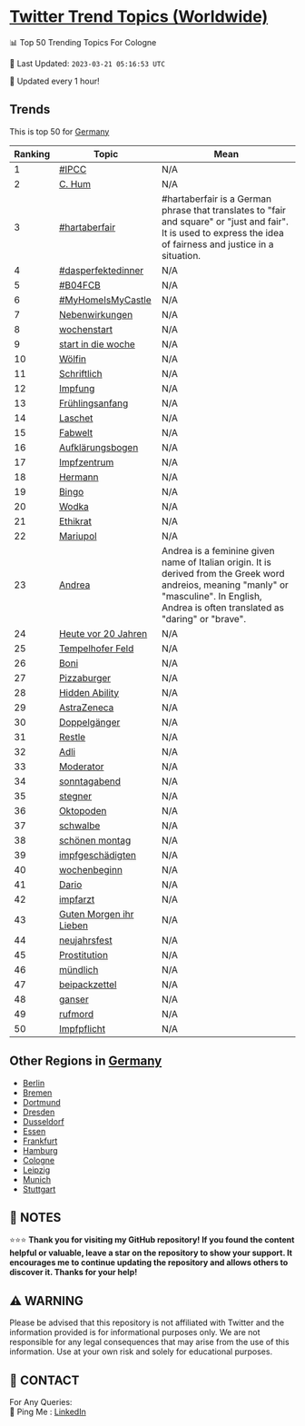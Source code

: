 [Twitter Trend Topics (Worldwide)](https://github.com/ErcinDedeoglu/Twitter-Trend-Topics)
==========


📊 Top 50 Trending Topics For Cologne

📆 Last Updated: `2023-03-21 05:16:53 UTC`

🔧 Updated every 1 hour!


## Trends

This is top 50 for [Germany](</Germany>)

| Ranking | Topic | Mean |
| ------- | ------------ | ------------ |
| 1 | [#IPCC](http://twitter.com/search?q=%23IPCC) | N/A |
| 2 | [C. Hum](http://twitter.com/search?q=C.+Hum) | N/A |
| 3 | [#hartaberfair](http://twitter.com/search?q=%23hartaberfair) | #hartaberfair is a German phrase that translates to "fair and square" or "just and fair". It is used to express the idea of fairness and justice in a situation. |
| 4 | [#dasperfektedinner](http://twitter.com/search?q=%23dasperfektedinner) | N/A |
| 5 | [#B04FCB](http://twitter.com/search?q=%23B04FCB) | N/A |
| 6 | [#MyHomeIsMyCastle](http://twitter.com/search?q=%23MyHomeIsMyCastle) | N/A |
| 7 | [Nebenwirkungen](http://twitter.com/search?q=Nebenwirkungen) | N/A |
| 8 | [wochenstart](http://twitter.com/search?q=wochenstart) | N/A |
| 9 | [start in die woche](http://twitter.com/search?q=start+in+die+woche) | N/A |
| 10 | [Wölfin](http://twitter.com/search?q=W%c3%b6lfin) | N/A |
| 11 | [Schriftlich](http://twitter.com/search?q=Schriftlich) | N/A |
| 12 | [Impfung](http://twitter.com/search?q=Impfung) | N/A |
| 13 | [Frühlingsanfang](http://twitter.com/search?q=Fr%c3%bchlingsanfang) | N/A |
| 14 | [Laschet](http://twitter.com/search?q=Laschet) | N/A |
| 15 | [Fabwelt](http://twitter.com/search?q=Fabwelt) | N/A |
| 16 | [Aufklärungsbogen](http://twitter.com/search?q=Aufkl%c3%a4rungsbogen) | N/A |
| 17 | [Impfzentrum](http://twitter.com/search?q=Impfzentrum) | N/A |
| 18 | [Hermann](http://twitter.com/search?q=Hermann) | N/A |
| 19 | [Bingo](http://twitter.com/search?q=Bingo) | N/A |
| 20 | [Wodka](http://twitter.com/search?q=Wodka) | N/A |
| 21 | [Ethikrat](http://twitter.com/search?q=Ethikrat) | N/A |
| 22 | [Mariupol](http://twitter.com/search?q=Mariupol) | N/A |
| 23 | [Andrea](http://twitter.com/search?q=Andrea) | Andrea is a feminine given name of Italian origin. It is derived from the Greek word andreios, meaning "manly" or "masculine". In English, Andrea is often translated as "daring" or "brave". |
| 24 | [Heute vor 20 Jahren](http://twitter.com/search?q=Heute+vor+20+Jahren) | N/A |
| 25 | [Tempelhofer Feld](http://twitter.com/search?q=Tempelhofer+Feld) | N/A |
| 26 | [Boni](http://twitter.com/search?q=Boni) | N/A |
| 27 | [Pizzaburger](http://twitter.com/search?q=Pizzaburger) | N/A |
| 28 | [Hidden Ability](http://twitter.com/search?q=Hidden+Ability) | N/A |
| 29 | [AstraZeneca](http://twitter.com/search?q=AstraZeneca) | N/A |
| 30 | [Doppelgänger](http://twitter.com/search?q=Doppelg%c3%a4nger) | N/A |
| 31 | [Restle](http://twitter.com/search?q=Restle) | N/A |
| 32 | [Adli](http://twitter.com/search?q=Adli) | N/A |
| 33 | [Moderator](http://twitter.com/search?q=Moderator) | N/A |
| 34 | [sonntagabend](http://twitter.com/search?q=sonntagabend) | N/A |
| 35 | [stegner](http://twitter.com/search?q=stegner) | N/A |
| 36 | [Oktopoden](http://twitter.com/search?q=Oktopoden) | N/A |
| 37 | [schwalbe](http://twitter.com/search?q=schwalbe) | N/A |
| 38 | [schönen montag](http://twitter.com/search?q=sch%c3%b6nen+montag) | N/A |
| 39 | [impfgeschädigten](http://twitter.com/search?q=impfgesch%c3%a4digten) | N/A |
| 40 | [wochenbeginn](http://twitter.com/search?q=wochenbeginn) | N/A |
| 41 | [Dario](http://twitter.com/search?q=Dario) | N/A |
| 42 | [impfarzt](http://twitter.com/search?q=impfarzt) | N/A |
| 43 | [Guten Morgen ihr Lieben](http://twitter.com/search?q=Guten+Morgen+ihr+Lieben) | N/A |
| 44 | [neujahrsfest](http://twitter.com/search?q=neujahrsfest) | N/A |
| 45 | [Prostitution](http://twitter.com/search?q=Prostitution) | N/A |
| 46 | [mündlich](http://twitter.com/search?q=m%c3%bcndlich) | N/A |
| 47 | [beipackzettel](http://twitter.com/search?q=beipackzettel) | N/A |
| 48 | [ganser](http://twitter.com/search?q=ganser) | N/A |
| 49 | [rufmord](http://twitter.com/search?q=rufmord) | N/A |
| 50 | [Impfpflicht](http://twitter.com/search?q=Impfpflicht) | N/A |



## Other Regions in [Germany](</Germany>)

* [Berlin](</Germany/Berlin.md>)
* [Bremen](</Germany/Bremen.md>)
* [Dortmund](</Germany/Dortmund.md>)
* [Dresden](</Germany/Dresden.md>)
* [Dusseldorf](</Germany/Dusseldorf.md>)
* [Essen](</Germany/Essen.md>)
* [Frankfurt](</Germany/Frankfurt.md>)
* [Hamburg](</Germany/Hamburg.md>)
* [Cologne](</Germany/Cologne.md>)
* [Leipzig](</Germany/Leipzig.md>)
* [Munich](</Germany/Munich.md>)
* [Stuttgart](</Germany/Stuttgart.md>)



## 📝 NOTES

⭐⭐⭐ **Thank you for visiting my GitHub repository! If you found the content helpful or valuable, leave a star on the repository to show your support. It encourages me to continue updating the repository and allows others to discover it. Thanks for your help!**


## ⚠️ WARNING

Please be advised that this repository is not affiliated with Twitter and the information provided is for informational purposes only. We are not responsible for any legal consequences that may arise from the use of this information. Use at your own risk and solely for educational purposes.


## 📨 CONTACT

 For Any Queries:  
            🏓 Ping Me : [LinkedIn](https://www.linkedin.com/in/ercindedeoglu/)
